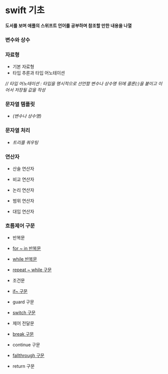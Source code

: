 # swift 기초

#### 도서를 보며 애플의 스위프트 언어를 공부하며 참조할 만한 내용을 나열

### 변수와 상수

### 자료형
  * 기본 자료형
  * 타입 추론과 타입 어노테이션 

_// 타입 어노테이션 : 타입을 명시적으로 선언함 변수나 상수명 뒤에 콜론(:)을 붙이고 이어서 저장될 값을 작성_

### 문자열 템플릿

* _\(변수나 상수명)_


### 문자열 처리

* _트리플 쿼우팅_



### 연산자

* 산술 연산자

* 비교 연산자

* 논리 연산자

* 범위 연산자

* 대입 연산자


### 흐름제어 구문

* 반복문

* [for ~ in 반복문](https://github.com/kimbyungmin/test/blob/master/for%7Ein%20구문.playground/Contents.swift)

* [while 반복문](https://github.com/kimbyungmin/test/blob/master/while%20구문.playground/Contents.swift)

* [repeat ~ while 구문](https://github.com/kimbyungmin/test/blob/master/while%20구문.playground/Contents.swift)

* 조건문

* [if~ 구문](https://github.com/kimbyungmin/test/blob/master/if%7E%20구문.playground/Contents.swift)

* guard 구문

* [switch 구문](https://github.com/kimbyungmin/test/blob/master/switch%20구문.playground/Contents.swift)

* 제어 전달문

* [break 구문](https://github.com/kimbyungmin/test/blob/master/break%20구문.playground/Contents.swift)

* continue 구문

* [fallthrough 구문](https://github.com/kimbyungmin/test/blob/master/switch%20구문.playground/Contents.swift)

*  return 구문


